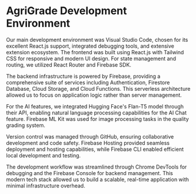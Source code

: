 # AgriGrade Development Environment

Our main development environment was Visual Studio Code, chosen for its excellent React.js support, integrated debugging tools, and extensive extension ecosystem. The frontend was built using React.js with Tailwind CSS for responsive and modern UI design. For state management and routing, we utilized React Router and Firebase SDK.

The backend infrastructure is powered by Firebase, providing a comprehensive suite of services including Authentication, Firestore Database, Cloud Storage, and Cloud Functions. This serverless architecture allowed us to focus on application logic rather than server management.

For the AI features, we integrated Hugging Face's Flan-T5 model through their API, enabling natural language processing capabilities for the AI Chat feature. Firebase ML Kit was used for image processing tasks in the quality grading system.

Version control was managed through GitHub, ensuring collaborative development and code safety. Firebase Hosting provided seamless deployment and hosting capabilities, while Firebase CLI enabled efficient local development and testing.

The development workflow was streamlined through Chrome DevTools for debugging and the Firebase Console for backend management. This modern tech stack allowed us to build a scalable, real-time application with minimal infrastructure overhead. 